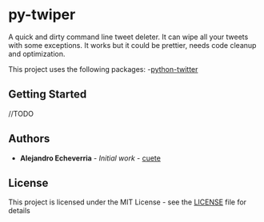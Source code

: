 # py-twiper

A quick and dirty command line tweet deleter. It can wipe all your tweets with some exceptions.
It works but it could be prettier, needs code cleanup and optimization.

This project uses the following packages: 
-[python-twitter](https://github.com/bear/python-twitter)

## Getting Started

//TODO 

## Authors

* **Alejandro Echeverria** - *Initial work* - [cuete](https://github.com/cuete)

## License

This project is licensed under the MIT License - see the [LICENSE](LICENSE) file for details